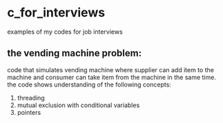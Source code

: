 # c_for_interviews
examples of  my codes for job interviews

## the vending machine problem:
code that simulates vending machine where supplier can add item to the machine and consumer can take item from the machine in the same time.
the code shows understanding of the following concepts:
1. threading
2. mutual exclusion with conditional variables
3. pointers
